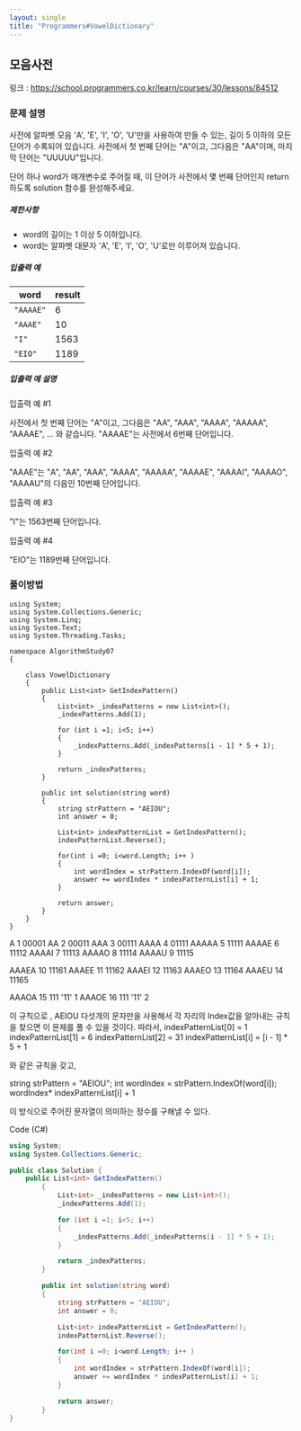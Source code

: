 ```yaml
---
layout: single
title: "Programmers#VowelDictionary"
---
```


## 모음사전

링크 : https://school.programmers.co.kr/learn/courses/30/lessons/84512



### **문제 설명**

사전에 알파벳 모음 'A', 'E', 'I', 'O', 'U'만을 사용하여 만들 수 있는, 길이 5 이하의 모든 단어가 수록되어 있습니다. 사전에서 첫 번째 단어는 "A"이고, 그다음은 "AA"이며, 마지막 단어는 "UUUUU"입니다.

단어 하나 word가 매개변수로 주어질 때, 이 단어가 사전에서 몇 번째 단어인지 return 하도록 solution 함수를 완성해주세요.

##### **제한사항**

- word의 길이는 1 이상 5 이하입니다.
- word는 알파벳 대문자 'A', 'E', 'I', 'O', 'U'로만 이루어져 있습니다.



##### 입출력 예

| word      | result |
| --------- | ------ |
| `"AAAAE"` | 6      |
| `"AAAE"`  | 10     |
| `"I"`     | 1563   |
| `"EIO"`   | 1189   |

##### 입출력 예 설명

입출력 예 #1

사전에서 첫 번째 단어는 "A"이고, 그다음은 "AA", "AAA", "AAAA", "AAAAA", "AAAAE", ... 와 같습니다. "AAAAE"는 사전에서 6번째 단어입니다.

입출력 예 #2

"AAAE"는 "A", "AA", "AAA", "AAAA", "AAAAA", "AAAAE", "AAAAI", "AAAAO", "AAAAU"의 다음인 10번째 단어입니다.

입출력 예 #3

"I"는 1563번째 단어입니다.

입출력 예 #4

"EIO"는 1189번째 단어입니다.







### 풀이방법


    using System;
    using System.Collections.Generic;
    using System.Linq;
    using System.Text;
    using System.Threading.Tasks;
    
    namespace AlgorithmStudy07
    {
    
    	class VowelDictionary
    	{
        	public List<int> GetIndexPattern()
        	{
            	List<int> _indexPatterns = new List<int>();
            	_indexPatterns.Add(1);
    
            	for (int i =1; i<5; i++)
            	{
    	            _indexPatterns.Add(_indexPatterns[i - 1] * 5 + 1);
    	        }
    	
    	        return _indexPatterns;
    	    }
    	
    	    public int solution(string word)
    	    {
    	        string strPattern = "AEIOU";            
    	        int answer = 0;
    	
        	    List<int> indexPatternList = GetIndexPattern();
    	        indexPatternList.Reverse();
    
            	for(int i =0; i<word.Length; i++ )
            	{
                	int wordIndex = strPattern.IndexOf(word[i]);
                	answer += wordIndex * indexPatternList[i] + 1;
            	}
    	
    	        return answer;            
    	    }
    	}
    }



A		1	00001
AA		2	00011
AAA		3	00111
AAAA	4	01111
AAAAA	5	11111
AAAAE	6	11112
AAAAI	7	11113
AAAAO	8	11114
AAAAU	9	11115

AAAEA	10	11161
AAAEE	11	11162
AAAEI	12	11163
AAAEO	13	11164
AAAEU	14	11165

AAAOA	15	111 '11' 1
AAAOE	16	111 '11' 2

이 규칙으로 , AEIOU 다섯개의 문자만을 사용해서 각 자리의 Index값을 알아내는 규칙을 찾으면 이 문제를 풀 수 있을 것이다. 따라서,
indexPatternList[0] = 1
indexPatternList[1] = 6
indexPatternList[2] = 31
indexPatternList[i] = [i - 1] * 5 + 1

와 같은 규칙을 갖고,


string strPattern = "AEIOU";
int wordIndex = strPattern.IndexOf(word[i]);
wordIndex* indexPatternList[i] + 1

이 방식으로 주어진 문자열이 의미하는 정수를 구해낼 수 있다.



Code (C#)

```c#
using System;
using System.Collections.Generic;

public class Solution {
    public List<int> GetIndexPattern()
        {
            List<int> _indexPatterns = new List<int>();
            _indexPatterns.Add(1);

            for (int i =1; i<5; i++)
            {
                _indexPatterns.Add(_indexPatterns[i - 1] * 5 + 1);
            }

            return _indexPatterns;
        }

        public int solution(string word)
        {
            string strPattern = "AEIOU";            
            int answer = 0;

            List<int> indexPatternList = GetIndexPattern();
            indexPatternList.Reverse();

            for(int i =0; i<word.Length; i++ )
            {
                int wordIndex = strPattern.IndexOf(word[i]);
                answer += wordIndex * indexPatternList[i] + 1;
            }

            return answer;            
        }
}
```

